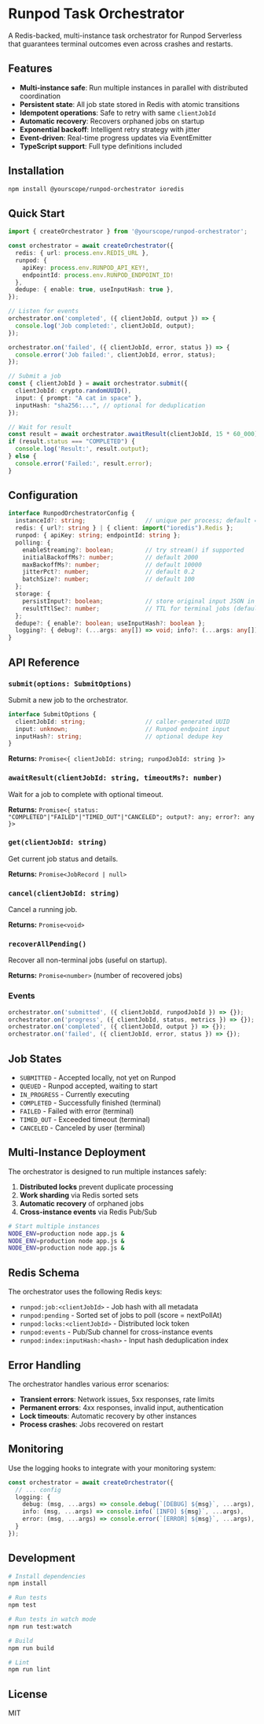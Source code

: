 # Runpod Task Orchestrator

A Redis-backed, multi-instance task orchestrator for Runpod Serverless that guarantees terminal outcomes even across crashes and restarts.

## Features

- **Multi-instance safe**: Run multiple instances in parallel with distributed coordination
- **Persistent state**: All job state stored in Redis with atomic transitions
- **Idempotent operations**: Safe to retry with same `clientJobId`
- **Automatic recovery**: Recovers orphaned jobs on startup
- **Exponential backoff**: Intelligent retry strategy with jitter
- **Event-driven**: Real-time progress updates via EventEmitter
- **TypeScript support**: Full type definitions included

## Installation

```bash
npm install @yourscope/runpod-orchestrator ioredis
```

## Quick Start

```typescript
import { createOrchestrator } from '@yourscope/runpod-orchestrator';

const orchestrator = await createOrchestrator({
  redis: { url: process.env.REDIS_URL },
  runpod: { 
    apiKey: process.env.RUNPOD_API_KEY!,
    endpointId: process.env.RUNPOD_ENDPOINT_ID!
  },
  dedupe: { enable: true, useInputHash: true },
});

// Listen for events
orchestrator.on('completed', ({ clientJobId, output }) => {
  console.log('Job completed:', clientJobId, output);
});

orchestrator.on('failed', ({ clientJobId, error, status }) => {
  console.error('Job failed:', clientJobId, error, status);
});

// Submit a job
const { clientJobId } = await orchestrator.submit({
  clientJobId: crypto.randomUUID(),
  input: { prompt: "A cat in space" },
  inputHash: "sha256:...", // optional for deduplication
});

// Wait for result
const result = await orchestrator.awaitResult(clientJobId, 15 * 60_000);
if (result.status === "COMPLETED") {
  console.log('Result:', result.output);
} else {
  console.error('Failed:', result.error);
}
```

## Configuration

```typescript
interface RunpodOrchestratorConfig {
  instanceId?: string;                 // unique per process; default = hostname:pid:random
  redis: { url?: string } | { client: import("ioredis").Redis };
  runpod: { apiKey: string; endpointId: string };
  polling: {
    enableStreaming?: boolean;         // try stream() if supported
    initialBackoffMs?: number;         // default 2000
    maxBackoffMs?: number;             // default 10000
    jitterPct?: number;                // default 0.2
    batchSize?: number;                // default 100
  };
  storage: {
    persistInput?: boolean;            // store original input JSON in Redis
    resultTtlSec?: number;             // TTL for terminal jobs (default 7 days)
  };
  dedupe?: { enable?: boolean; useInputHash?: boolean };
  logging?: { debug?: (...args: any[]) => void; info?: (...args: any[]) => void; error?: (...args: any[]) => void };
}
```

## API Reference

### `submit(options: SubmitOptions)`

Submit a new job to the orchestrator.

```typescript
interface SubmitOptions {
  clientJobId: string;                 // caller-generated UUID
  input: unknown;                      // Runpod endpoint input
  inputHash?: string;                  // optional dedupe key
}
```

**Returns:** `Promise<{ clientJobId: string; runpodJobId: string }>`

### `awaitResult(clientJobId: string, timeoutMs?: number)`

Wait for a job to complete with optional timeout.

**Returns:** `Promise<{ status: "COMPLETED"|"FAILED"|"TIMED_OUT"|"CANCELED"; output?: any; error?: any }>`

### `get(clientJobId: string)`

Get current job status and details.

**Returns:** `Promise<JobRecord | null>`

### `cancel(clientJobId: string)`

Cancel a running job.

**Returns:** `Promise<void>`

### `recoverAllPending()`

Recover all non-terminal jobs (useful on startup).

**Returns:** `Promise<number>` (number of recovered jobs)

### Events

```typescript
orchestrator.on('submitted', ({ clientJobId, runpodJobId }) => {});
orchestrator.on('progress', ({ clientJobId, status, metrics }) => {});
orchestrator.on('completed', ({ clientJobId, output }) => {});
orchestrator.on('failed', ({ clientJobId, error, status }) => {});
```

## Job States

- `SUBMITTED` - Accepted locally, not yet on Runpod
- `QUEUED` - Runpod accepted, waiting to start
- `IN_PROGRESS` - Currently executing
- `COMPLETED` - Successfully finished (terminal)
- `FAILED` - Failed with error (terminal)
- `TIMED_OUT` - Exceeded timeout (terminal)
- `CANCELED` - Canceled by user (terminal)

## Multi-Instance Deployment

The orchestrator is designed to run multiple instances safely:

1. **Distributed locks** prevent duplicate processing
2. **Work sharding** via Redis sorted sets
3. **Automatic recovery** of orphaned jobs
4. **Cross-instance events** via Redis Pub/Sub

```bash
# Start multiple instances
NODE_ENV=production node app.js &
NODE_ENV=production node app.js &
NODE_ENV=production node app.js &
```

## Redis Schema

The orchestrator uses the following Redis keys:

- `runpod:job:<clientJobId>` - Job hash with all metadata
- `runpod:pending` - Sorted set of jobs to poll (score = nextPollAt)
- `runpod:locks:<clientJobId>` - Distributed lock token
- `runpod:events` - Pub/Sub channel for cross-instance events
- `runpod:index:inputHash:<hash>` - Input hash deduplication index

## Error Handling

The orchestrator handles various error scenarios:

- **Transient errors**: Network issues, 5xx responses, rate limits
- **Permanent errors**: 4xx responses, invalid input, authentication
- **Lock timeouts**: Automatic recovery by other instances
- **Process crashes**: Jobs recovered on restart

## Monitoring

Use the logging hooks to integrate with your monitoring system:

```typescript
const orchestrator = await createOrchestrator({
  // ... config
  logging: {
    debug: (msg, ...args) => console.debug(`[DEBUG] ${msg}`, ...args),
    info: (msg, ...args) => console.info(`[INFO] ${msg}`, ...args),
    error: (msg, ...args) => console.error(`[ERROR] ${msg}`, ...args),
  }
});
```

## Development

```bash
# Install dependencies
npm install

# Run tests
npm test

# Run tests in watch mode
npm run test:watch

# Build
npm run build

# Lint
npm run lint
```

## License

MIT
